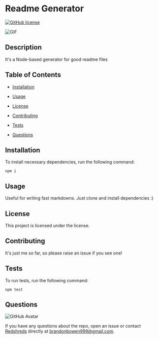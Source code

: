 # Readme Generator

[![GitHub license](https://img.shields.io/badge/license-MIT-blue.svg)](https://github.com/Redshreds/readme-generator)

![GIF](https://imgur.com/a/cZIxL95)

## Description

It's a Node-based generator for good readme files

## Table of Contents

- [Installation](#installation)

- [Usage](#usage)

- [License](#license)

- [Contributing](#contributing)

- [Tests](#tests)

- [Questions](#questions)

## Installation

To install necessary dependencies, run the following command:

```
npm i
```

## Usage

Useful for writing fast markdowns. Just clone and install dependencies :)

## License

This project is licensed under the license.

## Contributing

It's just me so far, so please raise an issue if you see one!

## Tests

To run tests, run the following command:

```
npm test
```

## Questions

![GitHub Avatar](https://avatars0.githubusercontent.com/u/58519368?v=4)

If you have any questions about the repo, open an issue or contact [Redshreds](https://api.github.com/users/Redshreds) directly at brandonbowen999@gmail.com.

